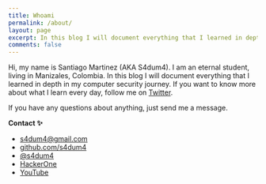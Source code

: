 ```yaml
---
title: Whoami
permalink: /about/
layout: page
excerpt: In this blog I will document everything that I learned in depth in my computer security journey - S4DUM4.
comments: false
---
```


Hi, my name is Santiago Martinez (AKA S4dum4). I am an eternal student, living in Manizales, Colombia. In this blog I will document everything that I learned in depth in my computer security journey. If you want to know more about what I learn every day, follow me on [Twitter](https://twitter.com/s4dum4).

If you have any questions about anything, just send me a message.


**Contact ✨**

- [s4dum4@gmail.com](mailto:s4dum4@gmail.com)
- [github.com/s4dum4](https://github.com/s4dum4)
- [@s4dum4](https://twitter.com/s4dum4)
- [HackerOne](https://hackerone.com/s4dum4)
- [YouTube](https://www.youtube.com/@s4dum4)
